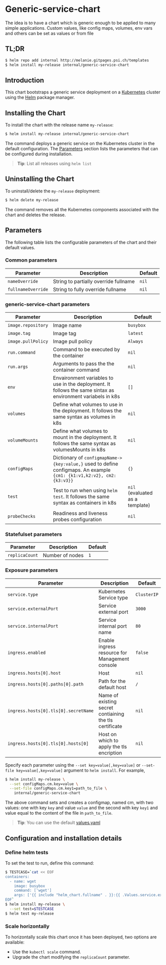 # Generic-service-chart

The idea is to have a chart which is generic enough to be applied to many simple applications. Custom values, like config maps, volumes, env vars and others can be set as values or from file

## TL;DR

```bash
$ helm repo add internal http://melanie.gitpages.psi.ch/templates
$ helm install my-release internal/generic-service-chart
```

## Introduction

This chart bootstraps a generic service deployment on a [Kubernetes](http://kubernetes.io) cluster using the [Helm](https://helm.sh) package manager.

## Installing the Chart

To install the chart with the release name `my-release`:

```bash
$ helm install my-release internal/generic-service-chart
```

The command deploys a generic service on the Kubernetes cluster in the default configuration. The [Parameters](#parameters) section lists the parameters that can be configured during installation.

> **Tip**: List all releases using `helm list`

## Uninstalling the Chart

To uninstall/delete the `my-release` deployment:

```bash
$ helm delete my-release
```

The command removes all the Kubernetes components associated with the chart and deletes the release.

## Parameters

The following table lists the configurable parameters of the chart and their default values.

### Common parameters

| Parameter           | Description                                                          | Default                        |
|---------------------|----------------------------------------------------------------------|--------------------------------|
| `nameOverride`      | String to partially override fullname                                | `nil`                          |
| `fullnameOverride`  | String to fully override fullname                                    | `nil`                          |

### generic-service-chart parameters

| Parameter                          | Description                                                                                                                              | Default                                                 |
|------------------------------------|------------------------------------------------------------------------------------------------------------------------------------------|---------------------------------------------------------|
| `image.repository`    | Image name                                                                                                                           | `busybox`                       |
| `image.tag`           | Image tag                                                                                                                            | `latest`                        |
| `image.pullPolicy`    | Image pull policy                                                                                                                    | `Always`                        |
| `run.command`         | Command to be executed by the container                                                                                              | `nil`                           |
| `run.args`            | Arguments to pass the the container command                                                                                          | `nil`                           |
| `env`                 | Envaironment variables to use in the deployment. It follows the same sintax as environment variabels in k8s                          | `[]`                            |
| `volumes`             | Define what volumes to use in the deployment. It follows the same syntax as volumes in k8s                                           | `nil`                           |
| `volumeMounts`        | Define what volumes to mount in the deployment. It follows the same syntax as volumesMounts in k8s                                   | `nil`                           |
| `configMaps`          | Dictionary of `configmapName-> {key:value,}` used to define configmaps. An example `{cm1: {k1:v1,k2:v2}, cm2: {k3:v3}}`              | `{}`                            |
| `test`                | Test to run when using `helm test`. It follows the same syntax as containers in k8s                                                  | `nil` (evaluated as a template) |
| `probeChecks` | Readiness and liveness probes configuration                                  | `nil`                           |

### Statefulset parameters

| Parameter                   | Description                                                                               | Default                        |
|-----------------------------|-------------------------------------------------------------------------------------------|--------------------------------|
| `replicaCount`              | Number of nodes                                                                           | `1`                            |

### Exposure parameters

| Parameter                            | Description                                                                       | Default                        |
|--------------------------------------|-----------------------------------------------------------------------------------|--------------------------------|
| `service.type`                       | Kubernetes Service type                                                           | `ClusterIP`                    |
| `service.externalPort`               | Service external port                                                             | `3000`                         |
| `service.internalPort`               | Service internal port name                                                        | `80`                           |
| `ingress.enabled`                    | Enable ingress resource for Management console                                    | `false`                        |
| `ingress.hosts[0].host`              | Host                                                                              | `nil`                          |
| `ingress.hosts[0].paths[0].path`     | Path for the default host                                                         | `/`                            |
| `ingress.hosts[0].tls[0].secretName` | Name of existing secret contiaining the tls certificate                           | `nil`                          |
| `ingress.hosts[0].tls[0].hosts[0]`   | Host on which to apply the tls encription                                         | `nil`                          |

Specify each parameter using the `--set key=value[,key=value]` or `--set-file key=value[,key=value]` argument to `helm install`. For example,

```bash
$ helm install my-release \
  --set configMaps.cm.key=value \
  --set-file configMaps.cm.key1=path_to_file \
    internal/generic-service-chart
```

The above command sets and creates a configmap, named cm, with two values: one with key `key` and value `value` and the second with key `key1` and value equal to the content of the file in `path_to_file`.

> **Tip**: You can use the default [values.yaml](values.yaml)

## Configuration and installation details

### Define helm tests

To set the test to run, define this command:
```bash
$ TESTCASE=`cat << EOF
containers:
  - name: wget
    image: busybox
    command: ['wget']
    args: ['{{ include "helm_chart.fullname" . }}:{{ .Values.service.externalPort }}']
EOF`
$ helm install my-release \
  --set test=$TESTCASE
$ helm test my-release
```

### Scale horizontally

To horizontally scale this chart once it has been deployed, two options are available:

- Use the `kubectl scale` command.
- Upgrade the chart modifying the `replicaCount` parameter.
